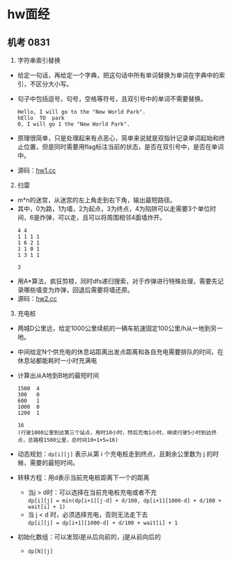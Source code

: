 # hw面经

## 机考 0831

1. 字符串索引替换  
- 给定一句话，再给定一个字典，把这句话中所有单词替换为单词在字典中的索引，不区分大小写。  
- 句子中包括逗号，句号，空格等符号，且双引号中的单词不需要替换。
    ```
    Hello, I will go to the "New World Park".
    hEllo  TO  park
    0, I will go 1 the "New World Park".
    ```

- 原理很简单，只是处理起来有点恶心，简单来说就是双指针记录单词起始和终止位置，但是同时需要用flag标注当前的状态，是否在双引号中，是否在单词中。
- 源码：[hw1.cc](./hw1.cc)

2. 扫雷  
- m*n的迷宫，从迷宫的左上角走到右下角，输出最短路径。  
- 其中，0为路，1为墙，2为起点，3为终点，4为陷阱可以走需要3个单位时间，6是炸弹，可以走，且可以将周围相邻4面墙炸开。
    ```
    4 4
    1 1 1 1
    1 6 2 1
    1 1 0 1
    1 3 1 1

    3
    ```
- 用A*算法，疯狂剪枝，同时dfs递归搜索，对于炸弹进行特殊处理，需要先记录哪些墙变为炸弹，回退后需要将墙还原。
- 源码：[hw2.cc](./hw2.cc)

3. 充电桩  
- 两城D公里远，给定1000公里续航的一辆车航速固定100公里/h从一地到另一地。
- 中间给定N个供充电的休息站距离出发点距离和各自充电需要排队的时间，在休息站都能耗时一小时充满电  
- 计算出从A地到B地的最短时间
    ```
    1500  4
    300   0
    600   1
    1000  0
    1200  1

    16
    (行驶1000公里到达第三个站点，用时10小时，然后充电1小时，继续行驶5小时到达终点，总路程1500公里，总时间10+1+5=16)
    ```

- 动态规划：`dp[i][j]` 表示从第 i 个充电桩走到终点，且剩余公里数为 j 的时候，需要的最短时间。
- 转移方程：用d表示当前充电桩距离下一个的距离
    - 当j > d时：可以选择在当前充电桩充电或者不充  
    `dp[i][j] = min(dp[i+1][j-d] + d/100, dp[i+1][1000-d] + d/100 + wait[i] + 1)`
    - 当 j < d 时，必须选择充电，否则无法走下去  
    `dp[i][j] = dp[i+1][1000-d] + d/100 + wait[i] + 1`
- 初始化数组：可以发现i是从后向前的，j是从前向后的
    - `dp[N][j]`